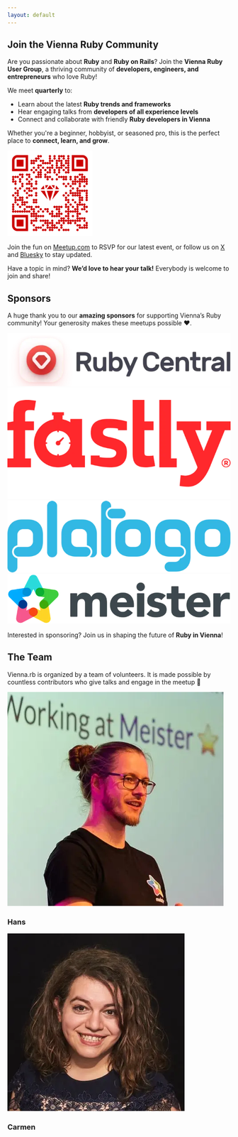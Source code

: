 ```yaml
---
layout: default
---
```


## Join the Vienna Ruby Community

<p>Are you passionate about <strong>Ruby</strong> and <strong>Ruby on Rails</strong>? Join the <strong>Vienna Ruby User Group</strong>, a thriving community of <strong>developers, engineers, and entrepreneurs</strong> who love Ruby!</p>

<p>We meet <strong>quarterly</strong> to:</p>

<ul class="checklist">
  <li>Learn about the latest <strong>Ruby trends and frameworks</strong></li>
  <li>Hear engaging talks from <strong>developers of all experience levels</strong></li>
  <li>Connect and collaborate with friendly <strong>Ruby developers in Vienna</strong></li>
</ul>

<p>Whether you're a beginner, hobbyist, or seasoned pro, this is the perfect place to <strong>connect, learn, and grow</strong>.</p>

<div class="qr">
  <a href="https://www.meetup.com/vienna-rb">
    <picture>
      <source srcset="/assets/images/qr-code-w256.webp" media="(min-width: 768px)">
      <img src="/assets/images/qr-code-w192.webp" width="192" height="192" alt="QR Code for Vienna.rb Meetup">
    </picture>
  </a>
</div>

<p>Join the fun on <a href="https://www.meetup.com/vienna-rb/">Meetup.com</a> to RSVP for our latest event, or follow us on <a href="https://x.com/viennarb">X</a> and <a href="https://bsky.app/profile/ruby.wien">Bluesky</a> to stay updated.</p>
<p>Have a topic in mind? <strong>We’d love to hear your talk!</strong> Everybody is welcome to join and share!</p>

## Sponsors

<p> A huge thank you to our <strong>amazing sponsors</strong> for supporting Vienna’s Ruby community! Your generosity makes these meetups possible ❤️.</p>

<div class="sponsors">
  <a href="https://rubycentral.org/" >
    <img src="/assets/images/sponsors/ruby-central.webp" alt="Ruby Central logo" />
  </a>
  <a href="https://www.fastly.com/" >
    <img src="/assets/images/sponsors/fastly.webp" alt="fastly logo" />
  </a>
  <a href="https://platogo.com/" >
    <img src="/assets/images/sponsors/platogo.webp" alt="platogo logo" />
  </a>
  <a href="https://meisterlabs.com/" >
    <img src="/assets/images/sponsors/meister.webp" alt="meister logo" />
  </a>
</div>

<p>Interested in sponsoring? Join us in shaping the future of <strong>Ruby in Vienna</strong>!</p>

## The Team

Vienna.rb is organized by a team of volunteers. It is made possible by countless contributors who give talks and engage in the meetup 🤗

<div class="team">
  <div class="member">
    <img src="/assets/images/team/hans.webp" alt="" />
    <h3>Hans</h3>
  </div>

  <div class="member">
  <img src="/assets/images/team/carmen.webp" alt="" />
    <h3>Carmen</h3>
    </div>
</div>
